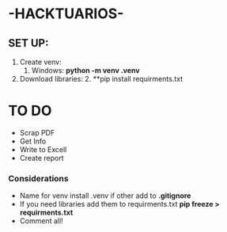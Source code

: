 # -HACKTUARIOS-

## SET UP:
 1. Create venv: 
    1. Windows: **python -m venv .venv** 
 2. Download libraries:
    2. **pip install requirments.txt
 # TO DO
  * Scrap PDF
  * Get Info
  * Write to Excell
  * Create report



### Considerations
* Name for venv install .venv if other add to **.gitignore**
* If you need libraries add them to requirments.txt **pip freeze > requirments.txt**
* Comment all!
